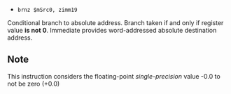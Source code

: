 * `brnz $mSrc0, zimm19`

Conditional branch to absolute address. Branch taken if and only if
register value **is not 0**. Immediate provides word-addressed absolute
destination address.

## Note

This instruction considers the floating-point *single-precision* value
-0.0 to not be zero (+0.0)
